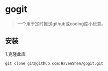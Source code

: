 # gogit

> 一个用于定时推送github或coding库小玩意。

## 安装

1.克隆此库
  ```shell
  git clone git@github.com:HavenShen/gogit.git
  ```
